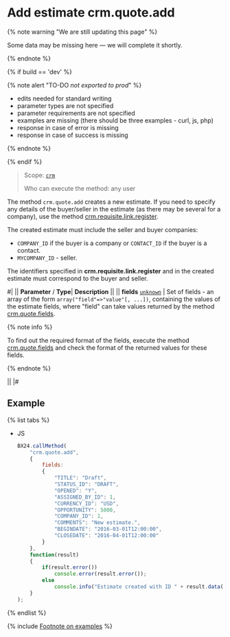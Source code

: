 # Add estimate crm.quote.add

{% note warning "We are still updating this page" %}

Some data may be missing here — we will complete it shortly.

{% endnote %}

{% if build == 'dev' %}

{% note alert "TO-DO _not exported to prod_" %}

- edits needed for standard writing
- parameter types are not specified
- parameter requirements are not specified
- examples are missing (there should be three examples - curl, js, php)
- response in case of error is missing
- response in case of success is missing

{% endnote %}

{% endif %}

> Scope: [`crm`](../../scopes/permissions.md)
>
> Who can execute the method: any user

The method `crm.quote.add` creates a new estimate. If you need to specify any details of the buyer/seller in the estimate (as there may be several for a company), use the method [crm.requisite.link.register](../requisites/links/crm-requisite-link-register.md).

The created estimate must include the seller and buyer companies:
- `COMPANY_ID` if the buyer is a company or `CONTACT_ID` if the buyer is a contact.
- `MYCOMPANY_ID` - seller. 

The identifiers specified in **crm.requisite.link.register** and in the created estimate must correspond to the buyer and seller.

#|
||  **Parameter** / **Type**| **Description** ||
|| **fields**
[`unknown`](../../data-types.md) | Set of fields - an array of the form `array("field"=>"value"[, ...])`, containing the values of the estimate fields, where "field" can take values returned by the method [crm.quote.fields](./crm-quote-fields.md).

{% note info %}

To find out the required format of the fields, execute the method [crm.quote.fields](./crm-quote-fields.md) and check the format of the returned values for these fields. 

{% endnote %}

||
|#

## Example

{% list tabs %}

- JS

    ```js
    BX24.callMethod(
        "crm.quote.add",
        {
            fields:
            {
                "TITLE": "Draft",
                "STATUS_ID": "DRAFT",
                "OPENED": "Y",
                "ASSIGNED_BY_ID": 1,
                "CURRENCY_ID": "USD",
                "OPPORTUNITY": 5000,
                "COMPANY_ID": 1,
                "COMMENTS": "New estimate.",
                "BEGINDATE": "2016-03-01T12:00:00",
                "CLOSEDATE": "2016-04-01T12:00:00"
            }
        },
        function(result)
        {
            if(result.error())
                console.error(result.error());
            else
                console.info("Estimate created with ID " + result.data());
        }
    );
    ```

{% endlist %}

{% include [Footnote on examples](../../../_includes/examples.md) %}